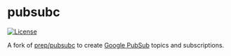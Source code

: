 # pubsubc

[![License](https://img.shields.io/badge/license-BSD%203%20Clause-green)](./LICENSE)

A fork of [prep/pubsubc](https://github.com/prep/pubsubc) to create [Google PubSub](https://cloud.google.com/pubsub/docs/overview) topics and subscriptions.

